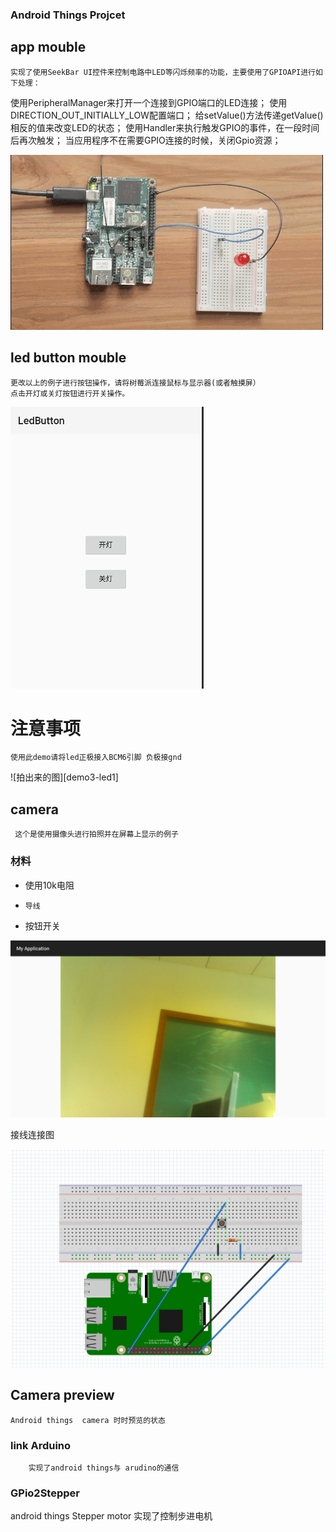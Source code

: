 
### Android Things Projcet




##   app mouble
    实现了使用SeekBar UI控件来控制电路中LED等闪烁频率的功能，主要使用了GPIOAPI进行如下处理：
  使用PeripheralManager来打开一个连接到GPIO端口的LED连接；
  使用DIRECTION_OUT_INITIALLY_LOW配置端口；
  给setValue()方法传递getValue()相反的值来改变LED的状态；
  使用Handler来执行触发GPIO的事件，在一段时间后再次触发；
  当应用程序不在需要GPIO连接的时候，关闭Gpio资源；

 ![Image text][demo1-gif]


##   led button mouble
    更改以上的例子进行按钮操作，请将树莓派连接鼠标与显示器(或者触摸屏）
    点击开灯或关灯按钮进行开关操作。

![Image text][demo2-png]

# 注意事项
    使用此demo请将led正极接入BCM6引脚 负极接gnd

 ![拍出来的图][demo3-led1]



##   camera
     这个是使用摄像头进行拍照并在屏幕上显示的例子
### 材料
-  使用10k电阻
-     导线
-    按钮开关


 ![拍出来的图][demo3-png1]


接线连接图

 ![拍出来的图][demo3-png2]

## Camera preview
    Android things  camera 时时预览的状态

### link Arduino
        实现了android things与 arudino的通信

###  GPio2Stepper
android things Stepper motor
实现了控制步进电机



 [demo1-gif]: img/demo1.gif
 [demo2-png]: /img/swbutton_led.png
 [demo3-png1]: /img/device-2018-10-16-164509.png
 [demo3-png2]: /img/demo3_link.png
 [demo3-led]: /img/led_link.jpg